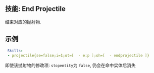技能: End Projectile
--------------------------

结束对应的抛射物.

示例
--------

```yaml
 Skills:
 - projectile{se=false;i=1;ot=[  - e:p ];oh=[  - endprojectile ]}
```
即使该抛射物的修改项: `stopentity`为 `false`, 仍会在命中实体后消失